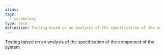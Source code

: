 ```yaml
---
alias: 
tags:
  - vocabulary
type: term
definition: Testing based on an analysis of the specification of the component of the system
---
```


Testing based on an analysis of the specification of the component of the system
